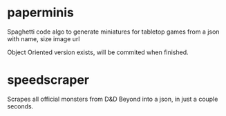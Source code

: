 # paperminis

Spaghetti code algo to generate miniatures for tabletop games from a json with name, size image url

Object Oriented version exists, will be commited when finished.

# speedscraper

Scrapes all official monsters from D&D Beyond into a json, in just a couple seconds.
